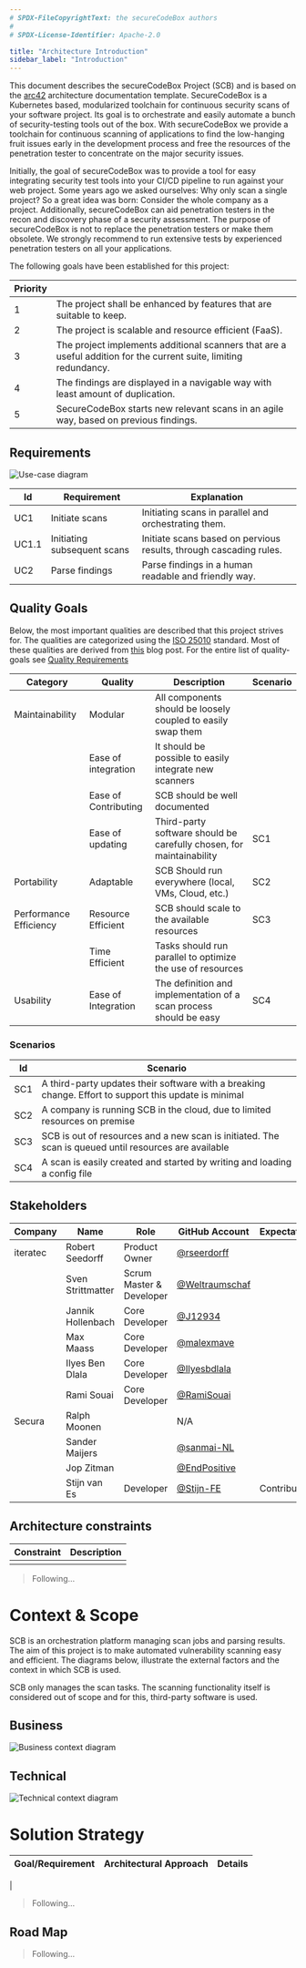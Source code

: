 ```yaml
---
# SPDX-FileCopyrightText: the secureCodeBox authors
#
# SPDX-License-Identifier: Apache-2.0

title: "Architecture Introduction"
sidebar_label: "Introduction"
---
```


This document describes the secureCodeBox Project (SCB) and is based on the [arc42](https://arc42.org/overview/) architecture documentation template. SecureCodeBox is a Kubernetes based, modularized toolchain for continuous security scans of your software project. Its goal is to orchestrate and easily automate a bunch of security-testing tools out of the box. With secureCodeBox we provide a toolchain for continuous scanning of applications to find the low-hanging fruit issues early in the development process and free the resources of the penetration tester to concentrate on the major security issues.

Initially, the goal of secureCodeBox was to provide a tool for easy integrating security test tools into your CI/CD pipeline to run against your web project. Some years ago we asked ourselves: Why only scan a single project? So a great idea was born: Consider the whole company as a project. Additionally, secureCodeBox can aid penetration testers in the recon and discovery phase of a security assessment. The purpose of secureCodeBox is not to replace the penetration testers or make them obsolete. We strongly recommend to run extensive tests by experienced penetration testers on all your applications.

The following goals have been established for this project:

| **Priority** |                                                                                                                   |
|--------------|-------------------------------------------------------------------------------------------------------------------|
| 1            | The project shall be enhanced by features that are suitable to keep.                                              |
| 2            | The project is scalable and resource efficient (FaaS).                                                            |
| 3            | The project implements additional scanners that are a useful addition for the current suite, limiting redundancy. |
| 4            | The findings are displayed in a navigable way with least amount of duplication.                                   |
| 5            | SecureCodeBox starts new relevant scans in an agile way, based on previous findings.                              |

## Requirements

![Use-case diagram](/static/img/architecture/UseCaseDiagramSCB.png)

| **Id** | **Requirement**             | **Explanation**                                                    |
|--------|-----------------------------|--------------------------------------------------------------------|
| UC1    | Initiate scans              | Initiating scans in parallel and orchestrating them.               |
| UC1.1  | Initiating subsequent scans | Initiate scans based on pervious results, through cascading rules. |
| UC2    | Parse findings              | Parse findings in a human readable and friendly way.               |

## Quality Goals
Below, the most important qualities are described that this project strives for. The qualities are categorized using the [ISO 25010](https://iso25000.com/index.php/en/iso-25000-standards/iso-25010) standard. Most of these qualities are derived from [this](https://docs.securecodebox.io/blog/2021/07/20/the-architecture-of-securecodebox-v2) blog post. For the entire list of quality-goals see [Quality Requirements](./functional/quality-requirements)

| **Category**           | **Quality**          | **Description**                                                      | **Scenario** |
|------------------------|----------------------|----------------------------------------------------------------------|--------------|
| Maintainability        | Modular              | All components should be loosely coupled to easily swap them         |              |
|                        | Ease of integration  | It should be possible to easily integrate new scanners               |              |
|                        | Ease of Contributing | SCB should be well documented                                        |              |
|                        | Ease of updating     | Third-party software should be carefully chosen, for maintainability | SC1          |
| Portability            | Adaptable            | SCB Should run everywhere (local, VMs, Cloud, etc.)                  | SC2          |
| Performance Efficiency | Resource Efficient   | SCB should scale to the available resources                          | SC3          |
|                        | Time Efficient       | Tasks should run parallel to optimize the use of resources           |              |
| Usability              | Ease of Integration  | The definition and implementation of a scan process should be easy   | SC4          |

### Scenarios

| **Id** | **Scenario**                                                                                          |
|--------|-------------------------------------------------------------------------------------------------------|
| SC1    | A third-party updates their software with a breaking change. Effort to support this update is minimal |
| SC2    | A company is running SCB in the cloud, due to limited resources on premise                            |
| SC3    | SCB is out of resources and a new scan is initiated. The scan is queued until resources are available |
| SC4    | A scan is easily created and started by writing and loading a config file                             | 

## Stakeholders

| **Company** | **Name**          | **Role**                 | **GitHub Account**                                 | **Expectations** |
| ----------- | ----------------- | ------------------------ | -------------------------------------------------- | ---------------- |
| iteratec    | Robert Seedorff   | Product Owner            | [@rseerdorff](https://github.com/rseedorff)        |                  |
|             | Sven Strittmatter | Scrum Master & Developer | [@Weltraumschaf](https://github.com/Weltraumschaf) |                  |
|             | Jannik Hollenbach | Core Developer           | [@J12934](https://github.com/J12934)               |                  |
|             | Max Maass         | Core Developer           | [@malexmave](https://github.com/malexmave)         |                  |
|             | Ilyes Ben Dlala   | Core Developer           | [@Ilyesbdlala](https://github.com/Ilyesbdlala)     |                  |
|             | Rami Souai        | Core Developer           | [@RamiSouai](https://github.com/RamiSouai)         |                  |
| Secura      | Ralph Moonen      |                          | N/A                                                |                  |
|             | Sander Maijers    |                          | [@sanmai-NL](https://github.com/sanmai-NL)         |                  |
|             | Jop Zitman        |                          | [@EndPositive](https://github.com/EndPositive)     |                  |
|             | Stijn van Es      | Developer                | [@Stijn-FE](https://github.com/Stijn-FE)           | Contributes      |


## Architecture constraints

| **Constraint** | **Description** |
|----------------|-----------------|
|                |                 |

> Following...

# Context & Scope

SCB is an orchestration platform managing scan jobs and parsing results. The aim of this project is to make automated vulnerability scanning easy and efficient. The diagrams below, illustrate the external factors and the context in which SCB is used. 

SCB only manages the scan tasks. The scanning functionality itself is considered out of scope and for this, third-party software is used.

## Business

![Business context diagram](/static/img/architecture/BusinessContextDiagram.png)

## Technical

![Technical context diagram](/static/img/architecture/TechnicalContextDiagram.png)

# Solution Strategy 

| **Goal/Requirement** | **Architectural Approach** | **Details** |
|----------------------|----------------------------|-------------|
|

> Following...

## Road Map

> Following...
